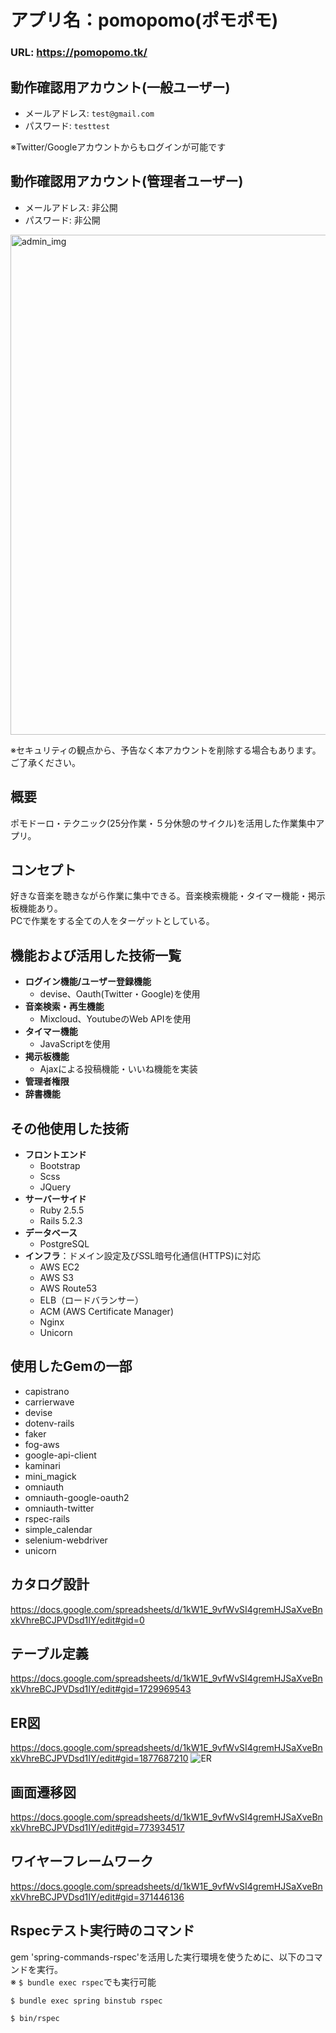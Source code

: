 # アプリ名：pomopomo(ポモポモ)
### URL: https://pomopomo.tk/

## 動作確認用アカウント(一般ユーザー)
- メールアドレス: `test@gmail.com`
- パスワード: `testtest`  

※Twitter/Googleアカウントからもログインが可能です

## 動作確認用アカウント(管理者ユーザー)
- メールアドレス: 非公開  
- パスワード: 非公開  

<img width="800" alt="admin_img" src="https://user-images.githubusercontent.com/11900792/59001818-0d629500-884b-11e9-968f-0b13da342e5a.png">

※セキュリティの観点から、予告なく本アカウントを削除する場合もあります。
ご了承ください。

## 概要
ポモドーロ・テクニック(25分作業・５分休憩のサイクル)を活用した作業集中アプリ。

## コンセプト
好きな音楽を聴きながら作業に集中できる。音楽検索機能・タイマー機能・掲示板機能あり。  
PCで作業をする全ての人をターゲットとしている。

## 機能および活用した技術一覧
- **ログイン機能/ユーザー登録機能**
    - devise、Oauth(Twitter・Google)を使用
- **音楽検索・再生機能**
    - Mixcloud、YoutubeのWeb APIを使用
- **タイマー機能**
    - JavaScriptを使用
- **掲示板機能**
    - Ajaxによる投稿機能・いいね機能を実装
- **管理者権限**
- **辞書機能**

## その他使用した技術
- **フロントエンド**
    - Bootstrap
    - Scss
    - JQuery
- **サーバーサイド**
    - Ruby 2.5.5
    - Rails 5.2.3
- **データベース**
    - PostgreSQL
- **インフラ**：ドメイン設定及びSSL暗号化通信(HTTPS)に対応
    - AWS EC2
    - AWS S3
    - AWS Route53
    - ELB（ロードバランサー）
    - ACM (AWS Certificate Manager)
    - Nginx
    - Unicorn    

## 使用したGemの一部
- capistrano
- carrierwave
- devise
- dotenv-rails
- faker
- fog-aws
- google-api-client
- kaminari
- mini_magick
- omniauth
- omniauth-google-oauth2
- omniauth-twitter
- rspec-rails
- simple_calendar
- selenium-webdriver
- unicorn

## カタログ設計
https://docs.google.com/spreadsheets/d/1kW1E_9vfWvSI4gremHJSaXveBnxkVhreBCJPVDsd1IY/edit#gid=0

## テーブル定義
https://docs.google.com/spreadsheets/d/1kW1E_9vfWvSI4gremHJSaXveBnxkVhreBCJPVDsd1IY/edit#gid=1729969543

## ER図
https://docs.google.com/spreadsheets/d/1kW1E_9vfWvSI4gremHJSaXveBnxkVhreBCJPVDsd1IY/edit#gid=1877687210
![ER](https://user-images.githubusercontent.com/11900792/58610196-9165cb80-82e5-11e9-8cb5-2bde3ac4b300.jpg)

## 画面遷移図
https://docs.google.com/spreadsheets/d/1kW1E_9vfWvSI4gremHJSaXveBnxkVhreBCJPVDsd1IY/edit#gid=773934517

## ワイヤーフレームワーク
https://docs.google.com/spreadsheets/d/1kW1E_9vfWvSI4gremHJSaXveBnxkVhreBCJPVDsd1IY/edit#gid=371446136

## Rspecテスト実行時のコマンド
gem 'spring-commands-rspec'を活用した実行環境を使うために、以下のコマンドを実行。  
※ `$ bundle exec rspec`でも実行可能

```
$ bundle exec spring binstub rspec
```
```
$ bin/rspec
```


